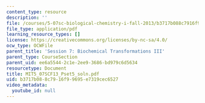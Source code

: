 ```yaml
---
content_type: resource
description: ''
file: /courses/5-07sc-biological-chemistry-i-fall-2013/b3717b088c7916f99695e7319cec6527_MIT5_07SCF13_Pset5_soln.pdf
file_type: application/pdf
learning_resource_types: []
license: https://creativecommons.org/licenses/by-nc-sa/4.0/
ocw_type: OCWFile
parent_title: 'Session 7: Biochemical Transformations III'
parent_type: CourseSection
parent_uid: ee6a5544-2c1e-2ee9-3686-bd979c6d5634
resourcetype: Document
title: MIT5_07SCF13_Pset5_soln.pdf
uid: b3717b08-8c79-16f9-9695-e7319cec6527
video_metadata:
  youtube_id: null
---
```

